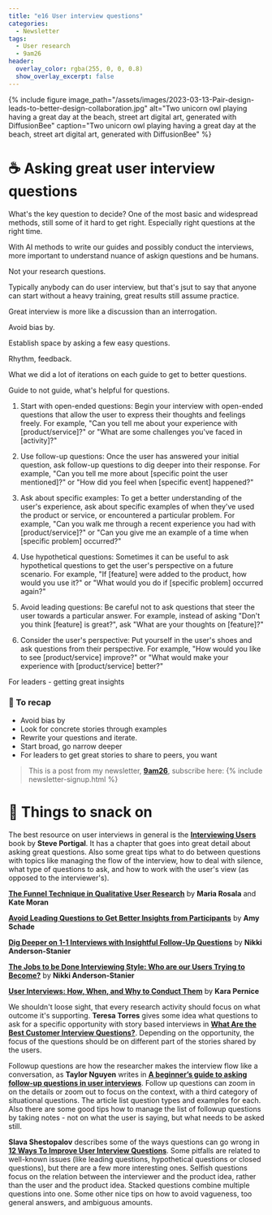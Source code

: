 ```yaml
---
title: "e16 User interview questions"
categories:
  - Newsletter
tags:
  - User research
  - 9am26
header:
  overlay_color: rgba(255, 0, 0, 0.8)
  show_overlay_excerpt: false
---
```


{% include figure image_path="/assets/images/2023-03-13-Pair-design-leads-to-better-design-collaboration.jpg" alt="Two unicorn owl playing having a great day at the beach, street art digital art, generated with DiffusionBee" caption="Two unicorn owl playing having a great day at the beach, street art digital art, generated with DiffusionBee" %}

# ☕ Asking great user interview questions
What's the key question to decide? 
One of the most basic and widespread methods, still some of it hard to get right. Especially right questions at the right time.

With AI methods to write our guides and possibly conduct the interviews, more important to understand nuance of askign questions and be humans.

Not your research questions. 

Typically anybody can do user interview, but that's jsut to say that anyone can start without a heavy training, great results still assume practice.

Great interview is more like a discussion than an interrogation. 

Avoid bias by. 

Establish space by asking a few easy questions.

Rhythm, feedback.


What we did a lot of iterations on each guide to get to better questions.

Guide to not guide, what's helpful for questions.

1.  Start with open-ended questions: Begin your interview with open-ended questions that allow the user to express their thoughts and feelings freely. For example, "Can you tell me about your experience with \[product/service\]?" or "What are some challenges you've faced in \[activity\]?"
    
2.  Use follow-up questions: Once the user has answered your initial question, ask follow-up questions to dig deeper into their response. For example, "Can you tell me more about \[specific point the user mentioned\]?" or "How did you feel when \[specific event\] happened?"
    
3.  Ask about specific examples: To get a better understanding of the user's experience, ask about specific examples of when they've used the product or service, or encountered a particular problem. For example, "Can you walk me through a recent experience you had with \[product/service\]?" or "Can you give me an example of a time when \[specific problem\] occurred?"
    
4.  Use hypothetical questions: Sometimes it can be useful to ask hypothetical questions to get the user's perspective on a future scenario. For example, "If \[feature\] were added to the product, how would you use it?" or "What would you do if \[specific problem\] occurred again?"
    
5.  Avoid leading questions: Be careful not to ask questions that steer the user towards a particular answer. For example, instead of asking "Don't you think \[feature\] is great?", ask "What are your thoughts on \[feature\]?"
    
6.  Consider the user's perspective: Put yourself in the user's shoes and ask questions from their perspective. For example, "How would you like to see \[product/service\] improve?" or "What would make your experience with \[product/service\] better?"


For leaders - getting great insights 


### 🥤 To recap
- Avoid bias by
- Look for concrete stories through examples
- Rewrite your questions and iterate.
- Start broad, go narrow deeper
- For leaders to get great stories to share to peers, you want 

> This is a post from my newsletter, **[9am26](https://polgarp.com/categories/newsletter/)**, subscribe here:
> {% include newsletter-signup.html %}

# 🍪 Things to snack on

The best resource on user interviews in general is the **[Interviewing Users](https://rosenfeldmedia.com/books/interviewing-users/)** book by **Steve Portigal**. It has a chapter that goes into great detail about asking great questions. Also some great tips what to do between questions with topics like managing the flow of the interview, how to deal with silence, what type of questions to ask, and how to work with the user's view (as opposed to the interviewer's).

**[The Funnel Technique in Qualitative User Research](https://www.nngroup.com/articles/the-funnel-technique-in-qualitative-user-research/)** by **Maria Rosala** and **Kate Moran**

**[Avoid Leading Questions to Get Better Insights from Participants](https://www.nngroup.com/articles/leading-questions/)** by **Amy Schade**

**[Dig Deeper on 1-1 Interviews with Insightful Follow-Up Questions](https://dscout.com/people-nerds/generative-research-questions)** by **Nikki Anderson-Stanier**

**[The Jobs to be Done Interviewing Style: Who are our Users Trying to Become?](https://dscout.com/people-nerds/the-jobs-to-be-done-interviewing-style-understanding-who-users-are-trying-to-become)** by **Nikki Anderson-Stanier**

**[User Interviews: How, When, and Why to Conduct Them](https://www.nngroup.com/articles/user-interviews/)** by **Kara Pernice**

We shouldn't loose sight, that every research activity should focus on what outcome it's supporting. **Teresa Torres** gives some idea what questions to ask for a specific opportunity with story based interviews in **[What Are the Best Customer Interview Questions?](https://www.producttalk.org/2022/04/best-customer-interview-questions/)**. Depending on the opportunity, the focus of the questions should be on different part of the stories shared by the users. 

Followup questions are how the researcher makes the interview flow like a conversation, as **Taylor Nguyen** writes in **[A beginner’s guide to asking follow-up questions in user interviews](https://uxdesign.cc/a-beginners-guide-to-asking-follow-up-questions-in-user-interviews-2fbeba124712)**. Follow up questions can zoom in on the details or zoom out to focus on the context, with a third category of situational questions. The article list question types and examples for each. Also there are some good tips how to manage the list of followup questions by taking notes - not on what the user is saying, but what needs to be asked still. 

**Slava Shestopalov** describes some of the ways questions can go wrong in **[12 Ways To Improve User Interview Questions](https://www.smashingmagazine.com/2020/06/user-interview-questions/)**. Some pitfalls are related to well-known issues (like leading questions, hypothetical questions or closed questions), but there are a few more interesting ones. Selfish questions focus on the relation between the interviewer and the product idea, rather than the user and the product idea. Stacked questions combine multiple questions into one. Some other nice tips on how to avoid vagueness, too general answers, and ambiguous amounts. 
